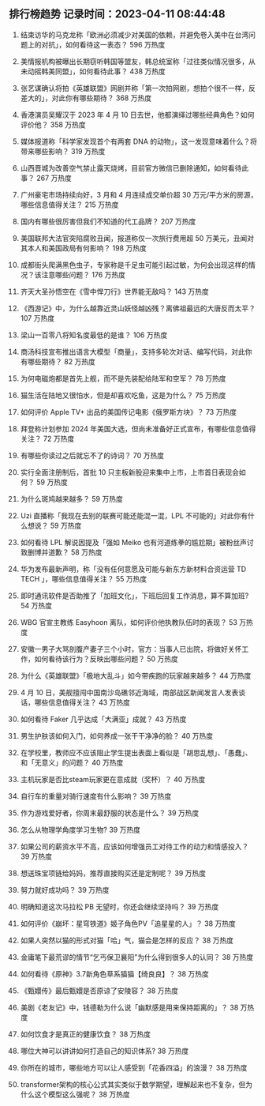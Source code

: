 
## 排行榜趋势 记录时间：2023-04-11 08:44:48
  
  1. 结束访华的马克龙称「欧洲必须减少对美国的依赖，并避免卷入美中在台湾问题上的对抗」，如何看待这一表态？ 596 万热度
    
  2. 美情报机构被曝出长期窃听韩国等盟友，韩总统室称「过往类似情况很多，从未动摇韩美同盟」，如何看待此事？ 438 万热度
    
  3. 张艺谋确认将拍《英雄联盟》网剧并称「第一次拍网剧，想拍个很不一样，反差大的」，对此你有哪些期待？ 368 万热度
    
  4. 香港演员吴耀汉于 2023 年 4 月 10 日去世，他都演绎过哪些经典角色？如何评价他？ 358 万热度
    
  5. 媒体报道称「科学家发现首个有两套 DNA 的动物」，这一发现意味着什么？将带来哪些影响？ 319 万热度
    
  6. 山西晋城为改善空气禁止露天烧烤，目前官方微信已删除通知，如何看待此事？ 267 万热度
    
  7. 广州豪宅市场持续向好，3 月和 4 月连续成交单价超 30 万元/平方米的房源，哪些信息值得关注？ 215 万热度
    
  8. 国内有哪些很厉害但我们不知道的代工品牌？ 207 万热度
    
  9. 美国联邦大法官突陷腐败丑闻，报道称仅一次旅行费用超 50 万美元，丑闻对其本人和美国政局有何影响？ 198 万热度
    
  10. 成都街头爬满黑色虫子，专家称是千足虫可能引起过敏，为何会出现这样的情况？该注意哪些问题？ 176 万热度
    
  11. 齐天大圣孙悟空在《雪中悍刀行》世界能无敌吗？ 143 万热度
    
  12. 《西游记》中，为什么越靠近灵山妖怪越凶残？离佛祖最远的大唐反而太平？ 107 万热度
    
  13. 梁山一百零八将知名度最低的是谁？ 106 万热度
    
  14. 商汤科技宣布推出语言大模型「商量」，支持多轮次对话、编写代码，对此你有哪些期待？ 82 万热度
    
  15. 为何电磁炮都是首先上舰，而不是先装配给陆军和空军？ 78 万热度
    
  16. 猫生活在陆地又很怕水，但是却喜欢吃鱼，这是为什么？ 75 万热度
    
  17. 如何评价 Apple TV+ 出品的美国传记电影《俄罗斯方块》？ 73 万热度
    
  18. 拜登称计划参加 2024 年美国大选，但尚未准备好正式宣布，有哪些信息值得关注？ 72 万热度
    
  19. 有哪些你读过之后就忘不了的诗词？ 70 万热度
    
  20. 实行全面注册制后，首批 10 只主板新股迎来集中上市，上市首日表现会如何？ 59 万热度
    
  21. 为什么斑鸠越来越多？ 59 万热度
    
  22. Uzi 直播称「我现在去别的联赛可能还能混一混，LPL 不可能的」对此你有什么想说？ 59 万热度
    
  23. 如何看待 LPL 解说因提及「强如 Meiko 也有河道练拳的尴尬期」被粉丝声讨致删博并道歉？ 58 万热度
    
  24. 华为发布最新声明，称「没有任何意愿及可能与新东方新材料合资运营 TD TECH 」，哪些信息值得关注？ 55 万热度
    
  25. 即时通讯软件是否助推了「加班文化」，下班后回复工作消息，算不算加班? 54 万热度
    
  26. WBG 官宣主教练 Easyhoon 离队，如何评价他执教队伍时的表现？ 53 万热度
    
  27. 安徽一男子大骂剖腹产妻子三个小时，官方：当事人已出院，将做好关怀工作，如何看待该行为？反映出哪些问题？ 50 万热度
    
  28. 为什么《英雄联盟》「极地大乱斗」如今带疾跑的玩家越来越多？ 44 万热度
    
  29. 4 月 10 日，美舰擅闯中国南沙岛礁邻近海域，南部战区新闻发言人发表谈话，哪些信息值得关注？ 43 万热度
    
  30. 如何看待 Faker 几乎达成「大满亚」成就？ 43 万热度
    
  31. 男生护肤该如何入门，如何养成一张干干净净的脸？ 40 万热度
    
  32. 在学校里，教师应不应该阻止学生提出表面上看似是「胡思乱想」、「愚蠢」、和「无意义」的问题？ 40 万热度
    
  33. 主机玩家是否比steam玩家更在意成就（奖杯）？ 40 万热度
    
  34. 自行车的重量对骑行速度有什么影响？ 39 万热度
    
  35. 作为游戏爱好者，你周末最舒服的状态是什么？ 39 万热度
    
  36. 怎么从物理学角度学习生物? 39 万热度
    
  37. 如果公司的薪资水平不高，应该如何增强员工对待工作的动力和情感投入？ 39 万热度
    
  38. 想送珠宝项链给妈妈，推荐直接购买还是定制呢？ 39 万热度
    
  39. 努力就好成功吗？ 39 万热度
    
  40. 明确知道这次马拉松 PB 无望时，你还会继续坚持吗？ 39 万热度
    
  41. 如何评价《崩坏：星穹铁道》姬子角色PV「追星星的人」？ 38 万热度
    
  42. 如果人突然以猫的形式对猫「哈」气，猫会是怎样的反应？ 38 万热度
    
  43. 金庸笔下最荒谬的情节“乞丐保卫襄阳”为什么得到很多人的认同？ 38 万热度
    
  44. 如何看待《原神》3.7新角色草系猫猫【绮良良】？ 38 万热度
    
  45. 《甄嬛传》最后甄嬛是否原谅了安陵容？ 38 万热度
    
  46. 美剧《老友记》中，钱德勒为什么说「幽默感是用来保持距离的」？ 38 万热度
    
  47. 如何饮食才是真正的健康饮食？ 38 万热度
    
  48. 哪位大神可以讲讲如何打造自己的知识体系? 38 万热度
    
  49. 你所在的城市，哪些地方可以让人感受到「花香四溢」的浪漫？ 38 万热度
    
  50. transformer架构的核心公式其实类似于数学期望，理解起来也不复杂，但为什么这个模型这么强呢？ 38 万热度
    